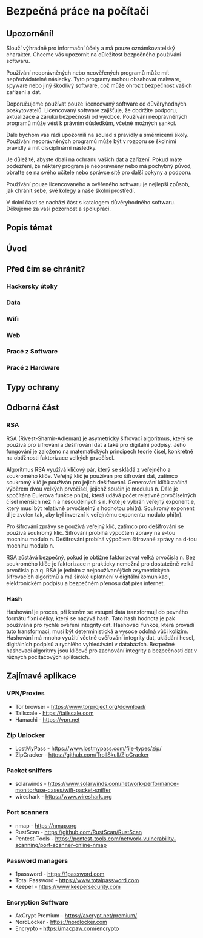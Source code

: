 # Bezpečná práce na počítači
## Upozornění!
Slouží výhradně pro informační účely a má pouze oznámkovatelský charakter. Chceme vás upozornit na důležitost bezpečného používání softwaru.

Používání neoprávněných nebo neověřených programů může mít nepředvídatelné následky. Tyto programy mohou obsahovat malware, spyware nebo jiný škodlivý software, což může ohrozit bezpečnost vašich zařízení a dat.

Doporučujeme používat pouze licencovaný software od důvěryhodných poskytovatelů. Licencovaný software zajišťuje, že obdržíte podporu, aktualizace a záruku bezpečnosti od výrobce. Používání neoprávněných programů může vést k právním důsledkům, včetně možných sankcí.

Dále bychom vás rádi upozornili na soulad s pravidly a směrnicemi školy. Používání neoprávněných programů může být v rozporu se školními pravidly a mít disciplinární následky.

Je důležité, abyste dbali na ochranu vašich dat a zařízení. Pokud máte podezření, že některý program je neoprávněný nebo má pochybný původ, obraťte se na svého učitele nebo správce sítě pro další pokyny a podporu.

Používání pouze licencovaného a ověřeného softwaru je nejlepší způsob, jak chránit sebe, své kolegy a naše školní prostředí.

V dolní části se nachází část s katalogem důvěryhodného softwaru.
Děkujeme za vaši pozornost a spolupráci.
## Popis témat
## Úvod
## Před čím se chránit?
### Hackersky útoky
### Data
### Wifi
### Web
### Pracé z Software
### Pracé z Hardware
## Typy ochrany
## Odborná část
### RSA
RSA (Rivest-Shamir-Adleman) je asymetrický šifrovací algoritmus, který se používá pro šifrování a dešifrování dat a také pro digitální podpisy. Jeho fungování je založeno na matematických principech teorie čísel, konkrétně na obtížnosti faktorizace velkých prvočísel.

Algoritmus RSA využívá klíčový pár, který se skládá z veřejného a soukromého klíče. Veřejný klíč je používán pro šifrování dat, zatímco soukromý klíč je používán pro jejich dešifrování. Generování klíčů začíná výběrem dvou velkých prvočísel, jejichž součin je modulus n. Dále je spočítána Eulerova funkce phi(n), která udává počet relativně prvočíselných čísel menších než n a nesoudělných s n. Poté je vybrán veřejný exponent e, který musí být relativně prvočíselný s hodnotou phi(n). Soukromý exponent d je zvolen tak, aby byl inverzní k veřejnému exponentu modulo phi(n).

Pro šifrování zprávy se používá veřejný klíč, zatímco pro dešifrování se používá soukromý klíč. Šifrování probíhá výpočtem zprávy na e-tou mocninu modulo n. Dešifrování probíhá výpočtem šifrované zprávy na d-tou mocninu modulo n.

RSA zůstává bezpečný, pokud je obtížné faktorizovat velká prvočísla n. Bez soukromého klíče je faktorizace n prakticky nemožná pro dostatečně velká prvočísla p a q. RSA je jedním z nejpoužívanějších asymetrických šifrovacích algoritmů a má široké uplatnění v digitální komunikaci, elektronickém podpisu a bezpečném přenosu dat přes internet.

### Hash
Hashování je proces, při kterém se vstupní data transformují do pevného formátu fixní délky, který se nazývá hash. Tato hash hodnota je pak používána pro rychlé ověření integrity dat. Hashovací funkce, která provádí tuto transformaci, musí být deterministická a vysoce odolná vůči kolizím. Hashování má mnoho využití včetně ověřování integrity dat, ukládání hesel, digitálních podpisů a rychlého vyhledávání v databázích. Bezpečné hashovací algoritmy jsou klíčové pro zachování integrity a bezpečnosti dat v různých počítačových aplikacích.

## Zajímavé aplikace

### VPN/Proxies
- Tor browser - https://www.torproject.org/download/ 
- Tailscale - https://tailscale.com
- Hamachi - https://vpn.net

### Zip Unlocker
- LostMyPass - https://www.lostmypass.com/file-types/zip/
- ZipCracker - https://github.com/TrollSkull/ZipCracker

### Packet sniffers
- solarwinds - https://www.solarwinds.com/network-performance-monitor/use-cases/wifi-packet-sniffer
- wireshark - https://www.wireshark.org

### Port scanners
- nmap - https://nmap.org
- RustScan - https://github.com/RustScan/RustScan
- Pentest-Tools - https://pentest-tools.com/network-vulnerability-scanning/port-scanner-online-nmap

### Password managers
- 1password - https://1password.com
- Total Password - https://www.totalpassword.com
- Keeper - https://www.keepersecurity.com

### Encryption Software 
- AxCrypt Premium - https://axcrypt.net/premium/
- NordLocker - https://nordlocker.com
- Encrypto - https://macpaw.com/encrypto
